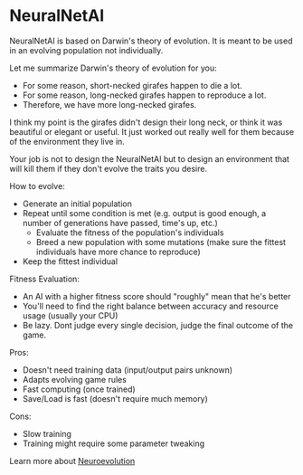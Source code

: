 NeuralNetAI
===========

NeuralNetAI is based on Darwin's theory of evolution. It is meant to be used in an evolving population not individually.

Let me summarize Darwin's theory of evolution for you:
- For some reason, short-necked girafes happen to die a lot.
- For some reason, long-necked girafes happen to reproduce a lot.
- Therefore, we have more long-necked girafes.

I think my point is the girafes didn't design their long neck, or think it was beautiful or elegant or useful. It just worked out really well for them because of the environment they live in. 

Your job is not to design the NeuralNetAI but to design an environment that will kill them if they don't evolve the traits you desire.

How to evolve:
- Generate an initial population
- Repeat until some condition is met (e.g. output is good enough, a number of generations have passed, time's up, etc.)
  - Evaluate the fitness of the population's individuals
  - Breed a new population with some mutations (make sure the fittest individuals have more chance to reproduce)
- Keep the fittest individual

Fitness Evaluation:
- An AI with a higher fitness score should "roughly" mean that he's better
- You'll need to find the right balance between accuracy and resource usage (usually your CPU)
- Be lazy. Dont judge every single decision, judge the final outcome of the game.

Pros:
- Doesn't need training data (input/output pairs unknown)
- Adapts evolving game rules
- Fast computing (once trained)
- Save/Load is fast (doesn't require much memory)

Cons:
- Slow training
- Training might require some parameter tweaking

Learn more about [Neuroevolution](http://en.wikipedia.org/wiki/Neuroevolution "Thanks Wikipedia!")
